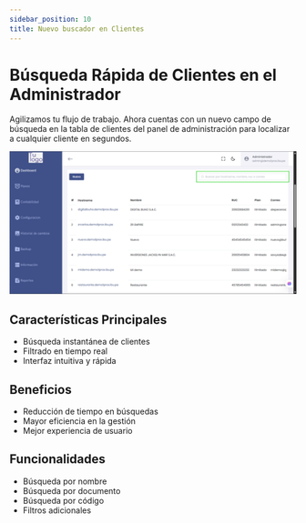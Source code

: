 ```yaml
---
sidebar_position: 10
title: Nuevo buscador en Clientes
---
```


# Búsqueda Rápida de Clientes en el Administrador

Agilizamos tu flujo de trabajo. Ahora cuentas con un nuevo campo de búsqueda en la tabla de clientes del panel de administración para localizar a cualquier cliente en segundos.

![alt text](img/clientes-admin.png)

## Características Principales

- Búsqueda instantánea de clientes
- Filtrado en tiempo real
- Interfaz intuitiva y rápida

## Beneficios

- Reducción de tiempo en búsquedas
- Mayor eficiencia en la gestión
- Mejor experiencia de usuario

## Funcionalidades

- Búsqueda por nombre
- Búsqueda por documento
- Búsqueda por código
- Filtros adicionales 